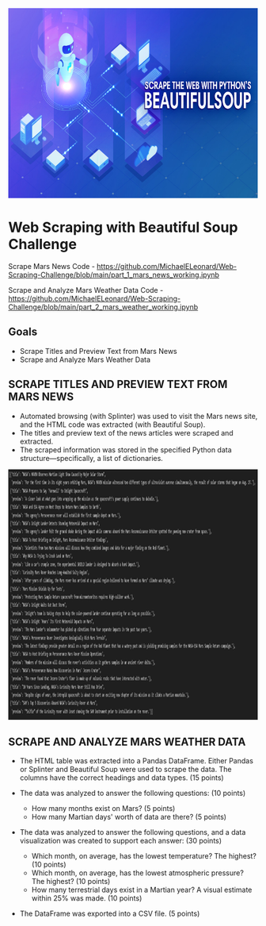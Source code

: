 <img src="Pics/Header.png" width="796" height="383">

# Web Scraping with Beautiful Soup Challenge
Scrape Mars News Code - https://github.com/MichaelELeonard/Web-Scraping-Challenge/blob/main/part_1_mars_news_working.ipynb

Scrape and Analyze Mars Weather Data Code - https://github.com/MichaelELeonard/Web-Scraping-Challenge/blob/main/part_2_mars_weather_working.ipynb

## Goals
* Scrape Titles and Preview Text from Mars News
* Scrape and Analyze Mars Weather Data

## SCRAPE TITLES AND PREVIEW TEXT FROM MARS NEWS

* Automated browsing (with Splinter) was used to visit the Mars news site, and the HTML code was extracted (with Beautiful Soup).
* The titles and preview text of the news articles were scraped and extracted.
* The scraped information was stored in the specified Python data structure—specifically, a list of dictionaries.
<img src="Pics/Results list A.png" width="1395" height="505">




## SCRAPE AND ANALYZE MARS WEATHER DATA
* The HTML table was extracted into a Pandas DataFrame. Either Pandas or Splinter and Beautiful Soup were used to scrape the data. The columns have the correct headings and data types. (15 points)
* The data was analyzed to answer the following questions: (10 points)
  * How many months exist on Mars? (5 points)
  * How many Martian days' worth of data are there? (5 points)

 
* The data was analyzed to answer the following questions, and a data visualization was created to support each answer: (30 points)
  * Which month, on average, has the lowest temperature? The highest? (10 points)
  * Which month, on average, has the lowest atmospheric pressure? The highest? (10 points)
  * How many terrestrial days exist in a Martian year? A visual estimate within 25% was made. (10 points)
* The DataFrame was exported into a CSV file. (5 points)

